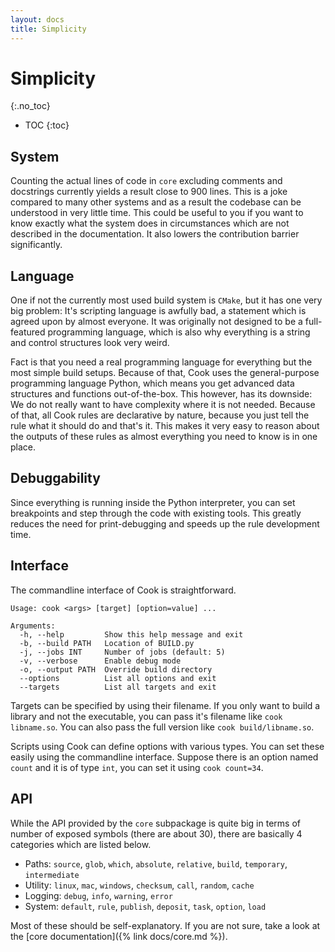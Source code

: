 ```yaml
---
layout: docs
title: Simplicity
---
```


# Simplicity
{:.no_toc}

* TOC
{:toc}


## System

Counting the actual lines of code in `core` excluding comments and docstrings 
currently yields a result close to 900 lines. This is a joke compared to many
other systems and as a result the codebase can be understood in very little 
time. This could be useful to you if you want to know exactly what the system
does in circumstances which are not described in the documentation. It also
lowers the contribution barrier significantly.


## Language

One if not the currently most used build system is `CMake`, but it has one very
big problem: It's scripting language is awfully bad, a statement which is 
agreed upon by almost everyone. It was originally not designed to be a 
full-featured programming language, which is also why everything is a string
and control structures look very weird.

Fact is that you need a real programming language for everything but the most
simple build setups. Because of that, Cook uses the general-purpose programming
language Python, which means you get advanced data structures and functions
out-of-the-box. This however, has its downside: We do not really want to have
complexity where it is not needed. Because of that, all Cook rules are 
declarative by nature, because you just tell the rule what it should do and
that's it. This makes it very easy to reason about the outputs of these rules
as almost everything you need to know is in one place.


## Debuggability

Since everything is running inside the Python interpreter, you can set 
breakpoints and step through the code with existing tools. This greatly 
reduces the need for print-debugging and speeds up the rule development time.


## Interface

The commandline interface of Cook is straightforward.

```
Usage: cook <args> [target] [option=value] ...

Arguments:
  -h, --help         Show this help message and exit
  -b, --build PATH   Location of BUILD.py
  -j, --jobs INT     Number of jobs (default: 5)
  -v, --verbose      Enable debug mode
  -o, --output PATH  Override build directory
  --options          List all options and exit
  --targets          List all targets and exit
```

Targets can be specified by using their filename. If you only want to build
a library and not the executable, you can pass it's filename like 
`cook libname.so`. You can also pass the full version like 
`cook build/libname.so`. 

Scripts using Cook can define options with various types. You can set these
easily using the commandline interface. Suppose there is an option named 
`count` and it is of type `int`, you can set it using `cook count=34`.

## API

While the API provided by the `core` subpackage is quite big in terms of number
of exposed symbols (there are about 30), there are basically 4 categories
which are listed below.

* Paths: `source`, `glob`, `which`, `absolute`, `relative`, `build`, `temporary`, `intermediate`
* Utility: `linux`, `mac`, `windows`, `checksum`, `call`, `random`, `cache`
* Logging: `debug`, `info`, `warning`, `error`
* System: `default`, `rule`, `publish`, `deposit`, `task`, `option`, `load`

Most of these should be self-explanatory. If you are not sure, take a look at 
the [core documentation]({% link docs/core.md %}).
